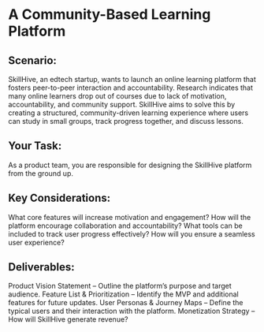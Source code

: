 # A Community-Based Learning Platform
## Scenario:
SkillHive, an edtech startup, wants to launch an online learning platform that fosters peer-to-peer interaction and accountability. Research indicates that many online learners drop out of courses due to lack of motivation, accountability, and community support. SkillHive aims to solve this by creating a structured, community-driven learning experience where users can study in small groups, track progress together, and discuss lessons.
## Your Task:
As a product team, you are responsible for designing the SkillHive platform from the ground up.
## Key Considerations:
What core features will increase motivation and engagement?
How will the platform encourage collaboration and accountability?
What tools can be included to track user progress effectively?
How will you ensure a seamless user experience?
## Deliverables:
Product Vision Statement – Outline the platform’s purpose and target audience.
Feature List & Prioritization – Identify the MVP and additional features for future updates.
User Personas & Journey Maps – Define the typical users and their interaction with the platform.
Monetization Strategy – How will SkillHive generate revenue?

